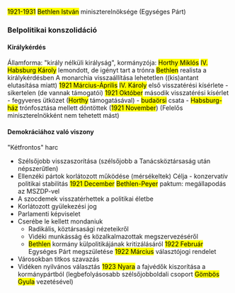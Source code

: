 <mark class="hltr-orange">1921-1931</mark> <mark class="hltr-cyan">Bethlen István</mark> miniszterelnöksége (Egységes Párt)
### Belpolitikai konszolidáció
#### Királykérdés
Államforma: "király nélküli királyság", kormányzója: <mark class="hltr-cyan">Horthy Miklós</mark>
<mark class="hltr-cyan">IV. Habsburg Károly</mark> lemondott, de igényt tart a trónra
<mark class="hltr-cyan">Bethlen</mark> realista a királykérdésben
A monarchia visszaállítása lehetetlen ((kis)antant elutasítása miatt)
<mark class="hltr-orange">1921 Március-Április</mark> <mark class="hltr-cyan">IV. Károly</mark> első visszatérési kísérlete - sikertelen (de vannak támogatói)
<mark class="hltr-orange">1921 Október</mark> második visszatérési kísérlet - fegyveres ütközet (<mark class="hltr-cyan">Horthy</mark> támogatásával) - <mark class="hltr-green">budaörsi</mark> csata - <mark class="hltr-cyan">Habsburg-ház</mark> trónfosztása mellett döntöttek (<mark class="hltr-orange">1921 November</mark>)
(Felelős miniszterelnökként nem tehetett mást)
#### Demokráciához való viszony
"Kétfrontos" harc
- Szélsőjobb visszaszorítása (szélsőjobb a Tanácsköztársaság után népszerűtlen)
- Ellenzéki pártok korlátozott működése (mérsékeltek)
Célja - konzervatív politikai stabilitás
<mark class="hltr-orange">1921 December</mark> <mark class="hltr-cyan">Bethlen-Peyer</mark> paktum: megállapodás az MSZDP-vel
- A szocdemek visszatérhettek a politikai életbe
- Korlátozott gyülekezési jog
- Parlamenti képviselet
- Cserébe le kellett mondaniuk
	- Radikális, köztársasági nézeteikről
	- Vidéki munkásság és közalkalmazottak megszervezéséről
	- <mark class="hltr-cyan">Bethlen</mark> kormány külpolitikájának kritizálásáról
<mark class="hltr-orange">1922 Február</mark> Egységes Párt megszületése
<mark class="hltr-orange">1922 Március</mark> választójogi rendelet
- Városokban titkos szavazás
- Vidéken nyilvános választás
<mark class="hltr-orange">1923 Nyara</mark> a fajvédők kiszorítása a kormánypártból (legbefolyásosabb szélsőjobboldali csoport <mark class="hltr-cyan">Gömbös Gyula</mark> vezetésével)